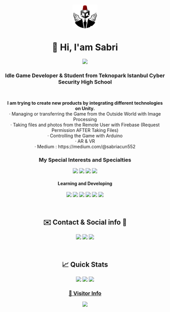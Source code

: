 <p align="center"><img width="15%" src="pp.png" /></a></p>
<h1 align="center"> 👋 Hi, I'am Sabri</h1>

<p align="center">
  <!-- Typing SVG by DenverCoder1 - https://github.com/DenverCoder1/readme-typing-svg -->
  <a href="https://github.com/DenverCoder1/readme-typing-svg">
    <img src="https://readme-typing-svg.demolab.com/?lines=Idle%20Game%20Developer%20;Student%20From%20Teknopark%20Istanbul;Cyber%20Security%20High%20School;Always%20learning%20new%20things&font=Fira%20Code&duration=4000&center=true&width=440&height=45&color=f75c7e&vCenter=true&pause=300&size=22" /></a>
</p>

<h3 align="center">Idle Game Developer & Student from Teknopark Istanbul Cyber Security High School</h3> 
<br>

<p align="center">
  <b>I am trying to create new products by integrating different technologies on Unity. </b> <br>
  · Managing or transferring the Game from the Outside World with Image Processing <br>
  · Taking files and photos from the Remote User with Firebase (Request Permission AFTER Taking Files) <br>
  · Controlling the Game with Arduino <br>
  · AR & VR
  <br>
  · Medium : https://medium.com/@sabriacun552   
</p>




<h3 align="center">My Special Interests and Specialties</h3>
<p align="center">
  <img src="https://img.shields.io/badge/-Unity%20Engine-%23FFFFFF?style=for-the-badge&logo=unity&logoColor=white&labelColor=black&color=black"/>
  <img src="https://img.shields.io/badge/-C%23%20-%23512BD4?style=for-the-badge&logo=c%23&logoColor=white&labelColor=purple&color=purple"/>
  <img src="https://img.shields.io/badge/python%20-%233572A5.svg?&style=for-the-badge&logo=python&logoColor=white"/>
  <img src="https://img.shields.io/badge/-Arduino%20-%2300878F?style=for-the-badge&logo=arduino&logoColor=white"/>
</p>
<h4 align="center">Learning and Developing</h4>
<p align="center">
  <img src="https://img.shields.io/badge/HTML5-E34F26?style=for-the-badge&logo=html5&logoColor=white"/>
  <img src="https://img.shields.io/badge/CSS3-1572B6?style=for-the-badge&logo=css3&logoColor=white"/>
  <img src="https://img.shields.io/badge/JavaScript-F7DF1E?style=for-the-badge&logo=javascript&logoColor=black"/>
  <img src="https://img.shields.io/badge/-Open%20CV%20-%235C3EE8?style=for-the-badge&logo=OpenCV&labelColor=red&color=red"/>
  <img src="https://img.shields.io/badge/-TensorFlow%20-%23FF6F00?style=for-the-badge&logo=TensorFlow&logoColor=white"/>
  <img src="https://img.shields.io/badge/php-%23777BB4.svg?&style=for-the-badge&logo=php&logoColor=white"/>
</p>

<br>

<h2 align="center">✉️ Contact &  Social info 🔗</h2>

<p align="center">
  <img src="https://img.shields.io/badge/-sabriacun552%20-%23E4405F?style=for-the-badge&logo=instagram&logoColor=white"/>
  <img src="https://img.shields.io/badge/-sabriacun552.2%20-%23EA4335?style=for-the-badge&logo=gmail&logoColor=white"/>
  <img src="https://img.shields.io/badge/-sabri%20acun%20-%230A66C2?style=for-the-badge&logo=linkedin&logoColor=white"/>
</p>

<br>

<h2 align="center">📈 Quick Stats </h2> 
<p align="center">
  <img width="400" src="https://github-readme-stats.vercel.app/api?username=SabriACUN&count_private=true&show_icons=true&theme=react" />  <img width="425" src="https://streak-stats.demolab.com/?user=getlost01&theme=react" />
  <img width="830" src="https://github-readme-activity-graph.vercel.app/graph?username=SabriACUN&bg_color=21232a&color=a8eeff&line=61dafb&point=f0fcff&area=true&hide_border=false" />
  <a href="https://github.com/SabriACUN/github-stats">
</p>


<h3 align="center">👀 Visitor Info </h3>
<p align="center">
  <a href="https://u8views.com/github/SabriACUN"><img src="https://u8views.com/api/v1/github/profiles/96339137/views/day-week-month-total-count.svg"></a>
</p>
